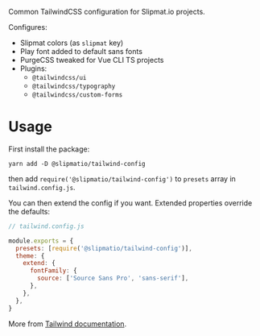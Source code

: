 Common TailwindCSS configuration for Slipmat.io projects.

Configures:

- Slipmat colors (as `slipmat` key)
- Play font added to default sans fonts
- PurgeCSS tweaked for Vue CLI TS projects
- Plugins:
  - `@tailwindcss/ui`
  - `@tailwindcss/typography`
  - `@tailwindcss/custom-forms`

# Usage

First install the package:

```
yarn add -D @slipmatio/tailwind-config
```

then add `require('@slipmatio/tailwind-config')` to `presets` array in `tailwind.config.js`.

You can then extend the config if you want. Extended properties override the defaults:

```js
// tailwind.config.js

module.exports = {
  presets: [require('@slipmatio/tailwind-config')],
  theme: {
    extend: {
      fontFamily: {
        source: ['Source Sans Pro', 'sans-serif'],
      },
    },
  },
}
```

More from [Tailwind documentation](https://tailwindcss.com/docs/).
